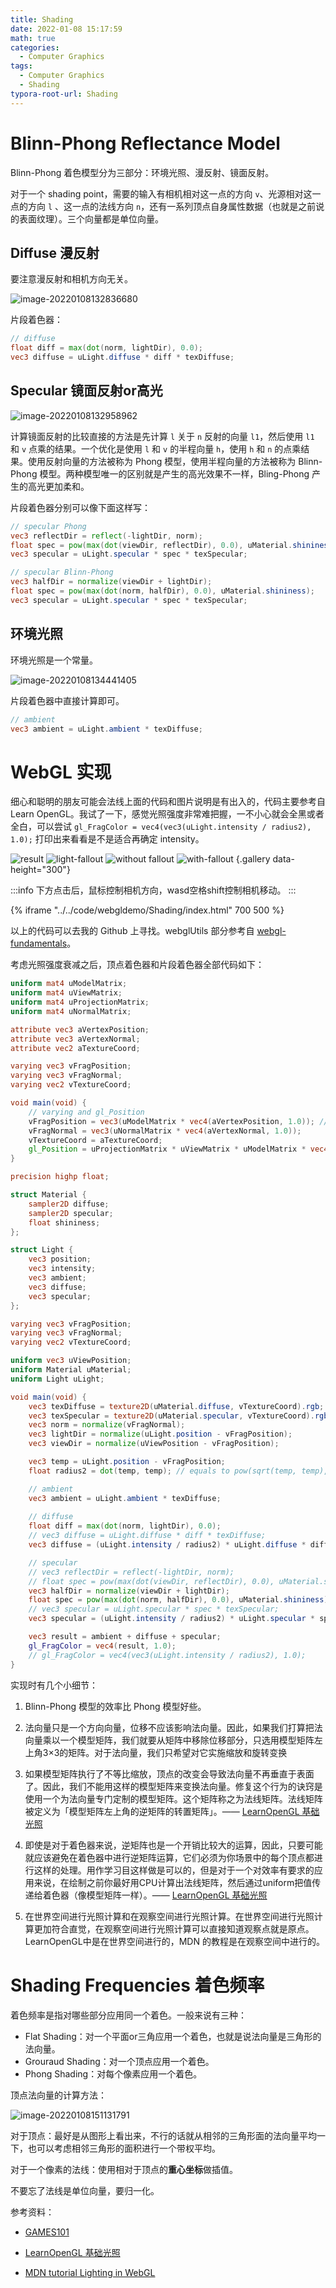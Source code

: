 ```yaml
---
title: Shading
date: 2022-01-08 15:17:59
math: true
categories:
  - Computer Graphics
tags: 
  - Computer Graphics
  - Shading
typora-root-url: Shading
---
```




# Blinn-Phong Reflectance Model

Blinn-Phong 着色模型分为三部分：环境光照、漫反射、镜面反射。

对于一个 shading point，需要的输入有相机相对这一点的方向 `v`、光源相对这一点的方向 `l` 、这一点的法线方向 `n`，还有一系列顶点自身属性数据（也就是之前说的表面纹理）。三个向量都是单位向量。

## Diffuse 漫反射

要注意漫反射和相机方向无关。

![image-20220108132836680](image-20220108132836680.png)

片段着色器：

```glsl
// diffuse
float diff = max(dot(norm, lightDir), 0.0);
vec3 diffuse = uLight.diffuse * diff * texDiffuse;
```

## Specular 镜面反射or高光

![image-20220108132958962](image-20220108132958962.png)

计算镜面反射的比较直接的方法是先计算 `l` 关于 `n` 反射的向量 `l1`，然后使用 `l1` 和 `v` 点乘的结果。一个优化是使用 `l` 和 `v` 的半程向量 `h`，使用 `h` 和 `n` 的点乘结果。使用反射向量的方法被称为 Phong 模型，使用半程向量的方法被称为 Blinn-Phong 模型。两种模型唯一的区别就是产生的高光效果不一样，Bling-Phong 产生的高光更加柔和。

片段着色器分别可以像下面这样写：

```glsl
// specular Phong
vec3 reflectDir = reflect(-lightDir, norm);
float spec = pow(max(dot(viewDir, reflectDir), 0.0), uMaterial.shininess);
vec3 specular = uLight.specular * spec * texSpecular;
```

```glsl
// specular Blinn-Phong
vec3 halfDir = normalize(viewDir + lightDir);
float spec = pow(max(dot(norm, halfDir), 0.0), uMaterial.shininess);
vec3 specular = uLight.specular * spec * texSpecular;
```

## 环境光照

环境光照是一个常量。

![image-20220108134441405](image-20220108134441405.png)

片段着色器中直接计算即可。

```glsl
// ambient
vec3 ambient = uLight.ambient * texDiffuse;
```



# WebGL 实现

细心和聪明的朋友可能会法线上面的代码和图片说明是有出入的，代码主要参考自 Learn OpenGL。我试了一下，感觉光照强度非常难把握，一不小心就会全黑或者全白，可以尝试 `gl_FragColor = vec4(vec3(uLight.intensity / radius2), 1.0);` 打印出来看看是不是适合再确定 intensity。

![result](image-20220108131112932.png)
![light-fallout](image-20220108142702379.png)
![without fallout](image-20220108144613550.png)
![with-fallout](image-20220108144511496.png)
{.gallery data-height="300"}

:::info
下方点击后，鼠标控制相机方向，wasd空格shift控制相机移动。
:::

{% iframe "../../code/webgldemo/Shading/index.html" 700 500 %}

以上的代码可以去我的 Github 上寻找。webglUtils 部分参考自 [webgl-fundamentals](https://github.com/gfxfundamentals/webgl-fundamentals/blob/master/webgl/resources/webgl-utils.js)。

考虑光照强度衰减之后，顶点着色器和片段着色器全部代码如下：

```glsl
uniform mat4 uModelMatrix;
uniform mat4 uViewMatrix;
uniform mat4 uProjectionMatrix;
uniform mat4 uNormalMatrix;

attribute vec3 aVertexPosition;
attribute vec3 aVertexNormal;
attribute vec2 aTextureCoord;

varying vec3 vFragPosition;
varying vec3 vFragNormal;
varying vec2 vTextureCoord;

void main(void) {
    // varying and gl_Position
    vFragPosition = vec3(uModelMatrix * vec4(aVertexPosition, 1.0)); // or just modelMatrix?
    vFragNormal = vec3(uNormalMatrix * vec4(aVertexNormal, 1.0));
    vTextureCoord = aTextureCoord;
    gl_Position = uProjectionMatrix * uViewMatrix * uModelMatrix * vec4(aVertexPosition, 1.0);
}
```

```glsl
precision highp float;

struct Material {
    sampler2D diffuse;
    sampler2D specular;
    float shininess;
};

struct Light {
    vec3 position;
    vec3 intensity;
    vec3 ambient;
    vec3 diffuse;
    vec3 specular;
};

varying vec3 vFragPosition;
varying vec3 vFragNormal;
varying vec2 vTextureCoord;

uniform vec3 uViewPosition;
uniform Material uMaterial;
uniform Light uLight;

void main(void) {
    vec3 texDiffuse = texture2D(uMaterial.diffuse, vTextureCoord).rgb;
    vec3 texSpecular = texture2D(uMaterial.specular, vTextureCoord).rgb;
    vec3 norm = normalize(vFragNormal);
    vec3 lightDir = normalize(uLight.position - vFragPosition);
    vec3 viewDir = normalize(uViewPosition - vFragPosition);

    vec3 temp = uLight.position - vFragPosition;
    float radius2 = dot(temp, temp); // equals to pow(sqrt(temp, temp), 2)

    // ambient
    vec3 ambient = uLight.ambient * texDiffuse;
    
    // diffuse
    float diff = max(dot(norm, lightDir), 0.0);
    // vec3 diffuse = uLight.diffuse * diff * texDiffuse;
    vec3 diffuse = (uLight.intensity / radius2) * uLight.diffuse * diff * texDiffuse;

    // specular
    // vec3 reflectDir = reflect(-lightDir, norm);
    // float spec = pow(max(dot(viewDir, reflectDir), 0.0), uMaterial.shininess);
    vec3 halfDir = normalize(viewDir + lightDir);
    float spec = pow(max(dot(norm, halfDir), 0.0), uMaterial.shininess);
    // vec3 specular = uLight.specular * spec * texSpecular;
    vec3 specular = (uLight.intensity / radius2) * uLight.specular * spec * texSpecular;

    vec3 result = ambient + diffuse + specular;
    gl_FragColor = vec4(result, 1.0);
    // gl_FragColor = vec4(vec3(uLight.intensity / radius2), 1.0);
}
```

实现时有几个小细节：

1. Blinn-Phong 模型的效率比 Phong 模型好些。

1. 法向量只是一个方向向量，位移不应该影响法向量。因此，如果我们打算把法向量乘以一个模型矩阵，我们就要从矩阵中移除位移部分，只选用模型矩阵左上角3×3的矩阵。对于法向量，我们只希望对它实施缩放和旋转变换
2. 如果模型矩阵执行了不等比缩放，顶点的改变会导致法向量不再垂直于表面了。因此，我们不能用这样的模型矩阵来变换法向量。修复这个行为的诀窍是使用一个为法向量专门定制的模型矩阵。这个矩阵称之为法线矩阵。法线矩阵被定义为「模型矩阵左上角的逆矩阵的转置矩阵」。—— [LearnOpenGL 基础光照](https://learnopengl-cn.github.io/02%20Lighting/02%20Basic%20Lighting/)
3. 即使是对于着色器来说，逆矩阵也是一个开销比较大的运算，因此，只要可能就应该避免在着色器中进行逆矩阵运算，它们必须为你场景中的每个顶点都进行这样的处理。用作学习目这样做是可以的，但是对于一个对效率有要求的应用来说，在绘制之前你最好用CPU计算出法线矩阵，然后通过uniform把值传递给着色器（像模型矩阵一样）。—— [LearnOpenGL 基础光照](https://learnopengl-cn.github.io/02%20Lighting/02%20Basic%20Lighting/)
4. 在世界空间进行光照计算和在观察空间进行光照计算。在世界空间进行光照计算更加符合直觉，在观察空间进行光照计算可以直接知道观察点就是原点。LearnOpenGL中是在世界空间进行的，MDN 的教程是在观察空间中进行的。



# Shading Frequencies 着色频率

着色频率是指对哪些部分应用同一个着色。一般来说有三种：

- Flat Shading：对一个平面or三角应用一个着色，也就是说法向量是三角形的法向量。
- Grouraud Shading：对一个顶点应用一个着色。
- Phong Shading：对每个像素应用一个着色。

顶点法向量的计算方法：

![image-20220108151131791](image-20220108151131791.png)

对于顶点：最好是从图形上看出来，不行的话就从相邻的三角形面的法向量平均一下，也可以考虑相邻三角形的面积进行一个带权平均。

对于一个像素的法线：使用相对于顶点的**重心坐标**做插值。

不要忘了法线是单位向量，要归一化。



参考资料：

* [GAMES101](https://sites.cs.ucsb.edu/~lingqi/teaching/games101.html)

* [LearnOpenGL 基础光照](https://learnopengl-cn.github.io/02%20Lighting/02%20Basic%20Lighting/)
* [MDN tutorial Lighting in WebGL](https://developer.mozilla.org/zh-CN/docs/Web/API/WebGL_API/Tutorial/Lighting_in_WebGL)





